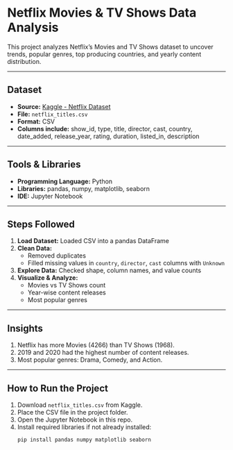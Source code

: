 # Netflix Movies & TV Shows Data Analysis

This project analyzes Netflix’s Movies and TV Shows dataset to uncover trends, popular genres, top producing countries, and yearly content distribution.

---

## Dataset

- **Source:** [Kaggle - Netflix Dataset](https://www.kaggle.com/datasets/shivamb/netflix-shows)  
- **File:** `netflix_titles.csv`  
- **Format:** CSV  
- **Columns include:** show_id, type, title, director, cast, country, date_added, release_year, rating, duration, listed_in, description

---

## Tools & Libraries

- **Programming Language:** Python  
- **Libraries:** pandas, numpy, matplotlib, seaborn  
- **IDE:** Jupyter Notebook  

---

## Steps Followed

1. **Load Dataset:** Loaded CSV into a pandas DataFrame  
2. **Clean Data:**  
   - Removed duplicates  
   - Filled missing values in `country`, `director`, `cast` columns with `Unknown`  
3. **Explore Data:** Checked shape, column names, and value counts  
4. **Visualize & Analyze:**  
   - Movies vs TV Shows count  
   - Year-wise content releases  
   - Most popular genres  
     

---

## Insights

1. Netflix has more Movies (4266) than TV Shows (1968).  
2. 2019 and 2020 had the highest number of content releases.  
3. Most popular genres: Drama, Comedy, and Action.  

---

## How to Run the Project

1. Download `netflix_titles.csv` from Kaggle.  
2. Place the CSV file in the project folder.  
3. Open the Jupyter Notebook in this repo.  
4. Install required libraries if not already installed:
   ```bash
   pip install pandas numpy matplotlib seaborn
